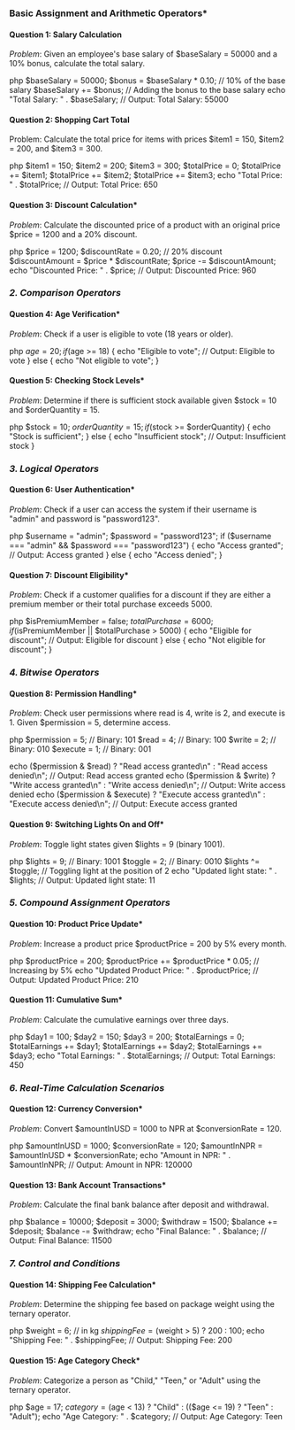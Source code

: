 ### Basic Assignment and Arithmetic Operators*

#### Question 1: Salary Calculation
*Problem*: Given an employee's base salary of $baseSalary = 50000 and a 10% bonus, calculate the total salary.

php
$baseSalary = 50000;
$bonus = $baseSalary * 0.10; // 10% of the base salary
$baseSalary += $bonus; // Adding the bonus to the base salary
echo "Total Salary: " . $baseSalary; // Output: Total Salary: 55000


#### Question 2: Shopping Cart Total
Problem: Calculate the total price for items with prices $item1 = 150, $item2 = 200, and $item3 = 300.

php
$item1 = 150;
$item2 = 200;
$item3 = 300;
$totalPrice = 0;
$totalPrice += $item1;
$totalPrice += $item2;
$totalPrice += $item3;
echo "Total Price: " . $totalPrice; // Output: Total Price: 650


#### Question 3: Discount Calculation*
*Problem*: Calculate the discounted price of a product with an original price $price = 1200 and a 20% discount.

php
$price = 1200;
$discountRate = 0.20; // 20% discount
$discountAmount = $price * $discountRate;
$price -= $discountAmount;
echo "Discounted Price: " . $price; // Output: Discounted Price: 960


### *2. Comparison Operators*

#### Question 4: Age Verification*
*Problem*: Check if a user is eligible to vote (18 years or older).

php
$age = 20;
if ($age >= 18) {
    echo "Eligible to vote"; // Output: Eligible to vote
} else {
    echo "Not eligible to vote";
}


#### Question 5: Checking Stock Levels*
*Problem*: Determine if there is sufficient stock available given $stock = 10 and $orderQuantity = 15.

php
$stock = 10;
$orderQuantity = 15;
if ($stock >= $orderQuantity) {
    echo "Stock is sufficient";
} else {
    echo "Insufficient stock"; // Output: Insufficient stock
}


### *3. Logical Operators*

#### Question 6: User Authentication*
*Problem*: Check if a user can access the system if their username is "admin" and password is "password123".

php
$username = "admin";
$password = "password123";
if ($username === "admin" && $password === "password123") {
    echo "Access granted"; // Output: Access granted
} else {
    echo "Access denied";
}


#### Question 7: Discount Eligibility*
*Problem*: Check if a customer qualifies for a discount if they are either a premium member or their total purchase exceeds 5000.

php
$isPremiumMember = false;
$totalPurchase = 6000;
if ($isPremiumMember || $totalPurchase > 5000) {
    echo "Eligible for discount"; // Output: Eligible for discount
} else {
    echo "Not eligible for discount";
}


### *4. Bitwise Operators*

#### Question 8: Permission Handling*
*Problem*: Check user permissions where read is 4, write is 2, and execute is 1. Given $permission = 5, determine access.

php
$permission = 5; // Binary: 101
$read = 4;      // Binary: 100
$write = 2;     // Binary: 010
$execute = 1;   // Binary: 001

echo ($permission & $read) ? "Read access granted\n" : "Read access denied\n"; // Output: Read access granted
echo ($permission & $write) ? "Write access granted\n" : "Write access denied\n"; // Output: Write access denied
echo ($permission & $execute) ? "Execute access granted\n" : "Execute access denied\n"; // Output: Execute access granted


#### Question 9: Switching Lights On and Off*
*Problem*: Toggle light states given $lights = 9 (binary 1001).

php
$lights = 9; // Binary: 1001
$toggle = 2; // Binary: 0010
$lights ^= $toggle; // Toggling light at the position of 2
echo "Updated light state: " . $lights; // Output: Updated light state: 11


### *5. Compound Assignment Operators*

#### Question 10: Product Price Update*
*Problem*: Increase a product price $productPrice = 200 by 5% every month.

php
$productPrice = 200;
$productPrice += $productPrice * 0.05; // Increasing by 5%
echo "Updated Product Price: " . $productPrice; // Output: Updated Product Price: 210


#### Question 11: Cumulative Sum*
*Problem*: Calculate the cumulative earnings over three days.

php
$day1 = 100;
$day2 = 150;
$day3 = 200;
$totalEarnings = 0;
$totalEarnings += $day1;
$totalEarnings += $day2;
$totalEarnings += $day3;
echo "Total Earnings: " . $totalEarnings; // Output: Total Earnings: 450


### *6. Real-Time Calculation Scenarios*

#### Question 12: Currency Conversion*
*Problem*: Convert $amountInUSD = 1000 to NPR at $conversionRate = 120.

php
$amountInUSD = 1000;
$conversionRate = 120;
$amountInNPR = $amountInUSD * $conversionRate;
echo "Amount in NPR: " . $amountInNPR; // Output: Amount in NPR: 120000


#### Question 13: Bank Account Transactions*
*Problem*: Calculate the final bank balance after deposit and withdrawal.

php
$balance = 10000;
$deposit = 3000;
$withdraw = 1500;
$balance += $deposit;
$balance -= $withdraw;
echo "Final Balance: " . $balance; // Output: Final Balance: 11500


### *7. Control and Conditions*

#### Question 14: Shipping Fee Calculation*
*Problem*: Determine the shipping fee based on package weight using the ternary operator.

php
$weight = 6; // in kg
$shippingFee = ($weight > 5) ? 200 : 100;
echo "Shipping Fee: " . $shippingFee; // Output: Shipping Fee: 200


#### Question 15: Age Category Check*
*Problem*: Categorize a person as "Child," "Teen," or "Adult" using the ternary operator.

php
$age = 17;
$category = ($age < 13) ? "Child" : (($age <= 19) ? "Teen" : "Adult");
echo "Age Category: " . $category; // Output: Age Category: Teen

